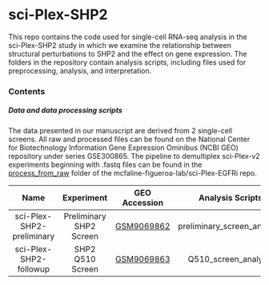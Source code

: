 # sci-Plex-SHP2
This repo contains the code used for single-cell RNA-seq analysis in the sci-Plex-SHP2 study in which we examine the relationship between structural perturbations to SHP2 and
the effect on gene expression. The folders in the repository contain analysis scripts, including files used for preprocessing, analysis, and interpretation. 

### Contents

##### Data and data processing scripts
The data presented in our manuscript are derived from 2 single-cell screens. All raw and processed files can be found on the National Center for Biotechnology Information Gene Expression Ominibus (NCBI GEO) repository under series GSE300865. The pipeline to demultiplex sci-Plex-v2 experiments beginning with .fastq files can be found in the [process\_from_raw](https://github.com/mcfaline-figueroa-lab/sci-Plex-EGFRi/tree/main/process_from_raw) folder of the mcfaline-figueroa-lab/sci-Plex-EGFRi repo.

| Name        | Experiment           |GEO Accession  | Analysis Scripts |
| :-------------: |:-----------:| :----:| :---:|
| sci-Plex-SHP2-preliminary | Preliminary SHP2 Screen | [GSM9069862](https://www.ncbi.nlm.nih.gov/geo/query/acc.cgi?acc=GSM9069862) | preliminary_screen_analysis |
| sci-Plex-SHP2-followup | SHP2 Q510 Screen | [GSM9069863](https://www.ncbi.nlm.nih.gov/geo/query/acc.cgi?acc=GSM9069863) | Q510_screen_analysis |


